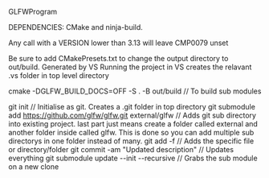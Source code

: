 GLFWProgram

DEPENDENCIES: CMake and ninja-build.

Any call with a VERSION lower than 3.13 will leave CMP0079 unset

Be sure to add CMakePresets.txt to change the output directory to out/build. Generated by VS
Running the project in VS creates the relavant .vs folder in top level directory

cmake -DGLFW_BUILD_DOCS=OFF -S . -B out/build // To build sub modules

git init														 // Initialise as git. Creates a .git folder in top directory
git submodule add https://github.com/glfw/glfw.git external/glfw // Adds git sub directory into existing project. last part just means create a folder called external and another folder inside called glfw. This is done so you can add multiple sub directorys in one folder instead of many.
git add -f <FileName> 											 // Adds the specific file or directory/folder
git commit -am "Updated description"							 // Updates everything
git submodule update --init --recursive                          // Grabs the sub module on a new clone